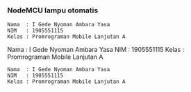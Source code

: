 ### NodeMCU lampu otomatis
```
Nama  : I Gede Nyoman Ambara Yasa
NIM   : 1905551115
Kelas : Promrograman Mobile Lanjutan A
```
Nama  : I Gede Nyoman Ambara Yasa
NIM   : 1905551115
Kelas : Promrograman Mobile Lanjutan A
```
Nama  : I Gede Nyoman Ambara Yasa
NIM   : 1905551115
Kelas : Promrograman Mobile Lanjutan A
